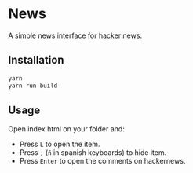 # News
A simple news interface for hacker news.

## Installation

``` bash
yarn
yarn run build
```

## Usage

Open index.html on your folder and:

- Press `L` to open the item.
- Press `;` (`ñ` in spanish keyboards) to hide item.
- Press `Enter` to open the comments on hackernews.
